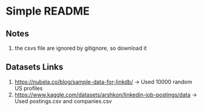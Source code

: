 # Simple README

## Notes
1. the csvs file are ignored by gitignore, so download it

## Datasets Links
1. https://nubela.co/blog/sample-data-for-linkdb/ -> Used 10000 random US profiles
2. https://www.kaggle.com/datasets/arshkon/linkedin-job-postings/data -> Used postings.csv and companies.csv 

